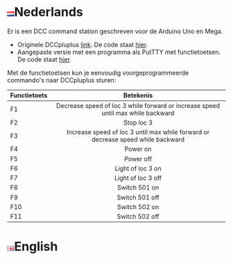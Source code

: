 # ![Nederlandse vlag](../images/nl.gif)Nederlands

Er is een DCC command station geschreven voor de Arduino Uno en Mega.

* Originele DCCpluplus [link](https://github.com/DccPlusPlus/). De code staat [hier](./DCCpp_Uno/).
* Aangepaste versie met een programma als PutTTY met functietoetsen. De code staat [hier](./DCCpp_Uno_VT100).

Met de functietoetsen kun je eenvoudig voorgeprogrammeerde commando's naar DCCpluplus sturen:

| Functietoets  | Betekenis     | 
| ------------- |:-------------:|
| F1 |Decrease speed of loc 3 while forward or increase speed until max while backward|
| F2 |Stop loc 3|
| F3 |Increase speed of loc 3 until max while forward or decrease speed while backward|
| F4 |Power on |
| F5 |Power off |
| F6 |Light of loc 3 on |
| F7 |Light of loc 3 off |
| F8 |Switch 501 on |
| F9 |Switch 501 off|
| F10|Switch 502 on |
| F11|Switch 502 off |


# ![English flag](../images/gb.gif)English

